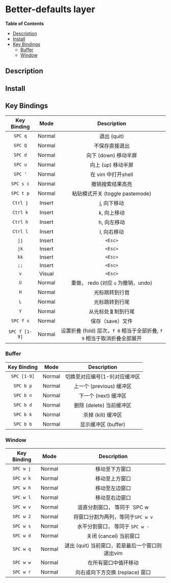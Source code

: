# Better-defaults layer

**Table of Contents**

<!-- vim-markdown-toc GFM -->
* [Description](#description)
* [Install](#install)
* [Key Bindings](#key-bindings)
    * [Buffer](#buffer)
    * [Window](#window)

<!-- vim-markdown-toc -->

## Description

## Install

## Key Bindings

Key Binding   | Mode   | Description
:---:         | :---:  | :---:
`SPC q`       | Normal | 退出 (quit)
`SPC Q`       | Normal | 不保存直接退出
`SPC d`       | Normal | 向下 (down) 移动半屏
`SPC u`       | Normal | 向上 (up) 移动半屏
`SPC '`       | Normal | 在 vim 中打开shell
`SPC s c`     | Normal | 撤销搜索结果高亮
`SPC t p`     | Normal | 粘贴模式开关 (toggle pastemode)
`Ctrl j`      | Insert | j, 向下移动
`Ctrl k`      | Insert | k, 向上移动
`Ctrl h`      | Insert | h, 向左移动
`Ctrl l`      | Insert | l, 向右移动
`jj`          | Insert | `<Esc>`
`jk`          | Insert | `<Esc>`
`kk`          | Insert | `<Esc>`
`;;`          | Insert | `<Esc>`
`v`           | Visual | `<Esc>`
`U`           | Normal | 重做， redo (对应 `u` 为撤销，undo)
`H`           | Normal | 光标跳转到行首
`L`           | Normal | 光标跳转到行尾
`Y`           | Normal | 从光标处复制到行尾
`SPC f s`     | Normal |  保存（save）文件
`SPC f [1-9]` | Normal | 设置折叠 (fold) 层次，`f 0` 相当于全部折叠, `f 9` 相当于取消折叠全部展开

### Buffer

Key Binding | Mode   | Description
:---:       | :---:  | :---:
`SPC [1-9]` | Normal | 切换至对应编号[1-9]对应缓冲区
`SPC b p`   | Normal | 上一个 (previous) 缓冲区
`SPC b n`   | Normal | 下一个 (next) 缓冲区
`SPC b d`   | Normal | 删除 (delete) 当前缓冲区
`SPC b k`   | Normal | 杀掉 (kill) 缓冲区
`SPC b b`   | Normal | 显示缓冲区 (buffer)

### Window

Key Binding | Mode   | Description
:---:       | :---:  | :---:
`SPC w j`   | Normal | 移动至下方窗口
`SPC w k`   | Normal | 移动至上方窗口
`SPC w h`   | Normal | 移动至左边窗口
`SPC w l`   | Normal | 移动至右边窗口
`SPC w v`   | Normal | 竖直分割窗口， 等同于 `SPC w |`
`SPC w 2`   | Normal | 将窗口分割为两列，等同于`SPC w v`
`SPC w s`   | Normal | 水平分割窗口， 等同于 `SPC w -`
`SPC w d`   | Normal | 关闭 (cancel) 当前窗口
`SPC w q`   | Normal | 退出 (quit) 当前窗口，若是最后一个窗口则退出vim
`SPC w w`   | Normal | 在所有窗口中循环移动
`SPC w r`   | Normal | 向右或向下方交换 (replace) 窗口



